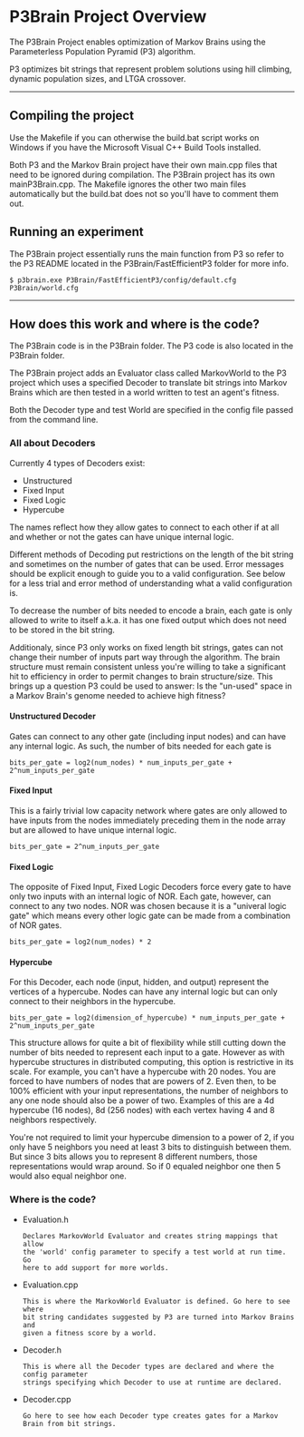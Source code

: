 
# P3Brain Project Overview

The P3Brain Project enables optimization of Markov Brains using
the Parameterless Population Pyramid (P3) algorithm.

P3 optimizes bit strings that represent problem solutions using hill climbing,
dynamic population sizes, and LTGA crossover.

---

## Compiling the project

Use the Makefile if you can otherwise the build.bat script works on Windows if
you have the Microsoft Visual C++ Build Tools installed.

Both P3 and the Markov Brain project have their own main.cpp files that need to
be ignored during compilation. The P3Brain project has its own mainP3Brain.cpp.
The Makefile ignores the other two main files automatically but the build.bat does
not so you'll have to comment them out.

## Running an experiment

The P3Brain project essentially runs the main function from P3 so refer to the P3
README located in the P3Brain/FastEfficientP3 folder for more info.

```
$ p3brain.exe P3Brain/FastEfficientP3/config/default.cfg P3Brain/world.cfg
```

---

## How does this work and where is the code?

The P3Brain code is in the P3Brain folder. The P3 code is also located in the P3Brain
folder.

The P3Brain project adds an Evaluator class called MarkovWorld to the P3 project
which uses a specified Decoder to translate bit strings into Markov Brains
which are then tested in a world written to test an agent's fitness.

Both the Decoder type and test World are specified in the config file passed from
the command line.

### All about Decoders

Currently 4 types of Decoders exist:

  * Unstructured
  * Fixed Input
  * Fixed Logic
  * Hypercube

The names reflect how they allow gates to connect to each other if at all and
whether or not the gates can have unique internal logic.

Different methods of Decoding put restrictions on the length of the bit string and sometimes
on the number of gates that can be used. Error messages should be explicit enough to guide
you to a valid configuration. See below for a less trial and error method of understanding
what a valid configuration is.

To decrease the number of bits needed to encode a brain, each gate is only allowed
to write to itself a.k.a. it has one fixed output which does not need to be stored
in the bit string.

Additionaly, since P3 only works on fixed length bit strings, gates can not change their
number of inputs part way through the algorithm. The brain structure must remain consistent
unless you're willing to take a significant hit to efficiency in order to permit changes
to brain structure/size. This brings up a question P3 could be used to answer: Is the "un-used"
space in a Markov Brain's genome needed to achieve high fitness?

#### Unstructured Decoder

Gates can connect to any other gate (including input nodes) and can have any internal logic.
As such, the number of bits needed for each gate is

    bits_per_gate = log2(num_nodes) * num_inputs_per_gate + 2^num_inputs_per_gate

#### Fixed Input

This is a fairly trivial low capacity network where gates are only allowed to have inputs
from the nodes immediately preceding them in the node array but are allowed to have unique
internal logic.

    bits_per_gate = 2^num_inputs_per_gate

#### Fixed Logic

The opposite of Fixed Input, Fixed Logic Decoders force every gate to have only two inputs
with an internal logic of NOR. Each gate, however, can connect to any two nodes.
NOR was chosen because it is a "univeral logic gate" which means every other logic gate can
be made from a combination of NOR gates.

    bits_per_gate = log2(num_nodes) * 2

#### Hypercube

For this Decoder, each node (input, hidden, and output) represent the vertices of a hypercube.
Nodes can have any internal logic but can only connect to their neighbors in the hypercube.

    bits_per_gate = log2(dimension_of_hypercube) * num_inputs_per_gate + 2^num_inputs_per_gate

This structure allows for quite a bit of flexibility while still cutting down the number of bits
needed to represent each input to a gate. However as with hypercube structures in distributed
computing, this option is restrictive in its scale. For example, you can't have a hypercube with
20 nodes. You are forced to have numbers of nodes that are powers of 2. Even then, to be 100%
efficient with your input representations, the number of neighbors to any one node should
also be a power of two. Examples of this are a 4d hypercube (16 nodes), 8d (256 nodes) with each vertex
having 4 and 8 neighbors respectively.

You're not required to limit your hypercube dimension to a power of 2, if you only have 5 neighbors
you need at least 3 bits to distinguish between them. But since 3 bits allows you to represent 8
different numbers, those representations would wrap around. So if 0 equaled neighbor one then 5 would
also equal neighbor one.

### Where is the code?

  - Evaluation.h

        Declares MarkovWorld Evaluator and creates string mappings that allow
        the 'world' config parameter to specify a test world at run time. Go
        here to add support for more worlds.

  - Evaluation.cpp

        This is where the MarkovWorld Evaluator is defined. Go here to see where
        bit string candidates suggested by P3 are turned into Markov Brains and
        given a fitness score by a world.

  - Decoder.h

        This is where all the Decoder types are declared and where the config parameter
        strings specifying which Decoder to use at runtime are declared.

  - Decoder.cpp

        Go here to see how each Decoder type creates gates for a Markov Brain from bit strings.
